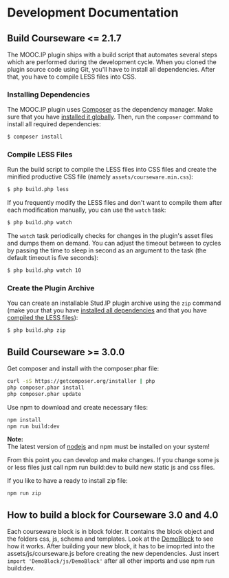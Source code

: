 Development Documentation
=========================

Build Courseware <= 2.1.7
-----------------------
The MOOC.IP plugin ships with a build script that automates several steps which
are performed during the development cycle. When you cloned the plugin source
code using Git, you'll have to install all dependencies. After that, you have
to compile LESS files into CSS.

### Installing Dependencies

The MOOC.IP plugin uses [Composer](https://getcomposer.org/) as the dependency
manager. Make sure that you have [installed it globally](https://getcomposer.org/doc/00-intro.md).
Then, run the ``composer`` command to install all required dependencies:

```bash
$ composer install
```

### Compile LESS Files

Run the build script to compile the LESS files into CSS files and create the
minified productive CSS file (namely ``assets/courseware.min.css``):

```bash
$ php build.php less
```

If you frequently modify the LESS files and don't want to compile them after
each modification manually, you can use the ``watch`` task:

```bash
$ php build.php watch
```

The ``watch`` task periodically checks for changes in the plugin's asset files
and dumps them on demand. You can adjust the timeout between to cycles by passing
the time to sleep in second as an argument to the task (the default timeout is
five seconds):

```bash
$ php build.php watch 10
```

### Create the Plugin Archive

You can create an installable Stud.IP plugin archive using the ``zip`` command
(make your that you have [installed all dependencies](#installing-dependencies)
and that you have [compiled the LESS files](#compile-less-files)):

```bash
$ php build.php zip
```

Build Courseware >= 3.0.0
-----------------------

Get composer and install with the composer.phar file:
```bash
curl -sS https://getcomposer.org/installer | php
php composer.phar install
php composer.phar update
```

Use npm to download and create necessary files:
```bash
npm install
npm run build:dev
```
**Note:**  
 The latest version of [nodejs](https://nodejs.org/en/download/package-manager/) and npm must be installed on your system!
 
From this point you can develop and make changes. If you change some js or less files just call npm run build:dev to build new static js and css files.

If you like to have a ready to install zip file:
```bash
npm run zip
```
 
How to build a block for Courseware 3.0 and 4.0
------------------------------------------------

Each courseware block is in block folder. It contains the block object and the folders css, js, schema and templates.
Look at the [DemoBlock](demoblock.zip) to see how it works.
After building your new block, it has to be imoprted into the assets/js/courseware.js before creating the new dependencies.
Just insert  ```import 'DemoBlock/js/DemoBlock'```  after all other imports and use npm run build:dev.

